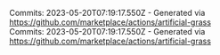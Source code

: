 Commits: 2023-05-20T07:19:17.550Z - Generated via https://github.com/marketplace/actions/artificial-grass
<br>
Commits: 2023-05-20T07:19:17.550Z - Generated via https://github.com/marketplace/actions/artificial-grass
<br>
